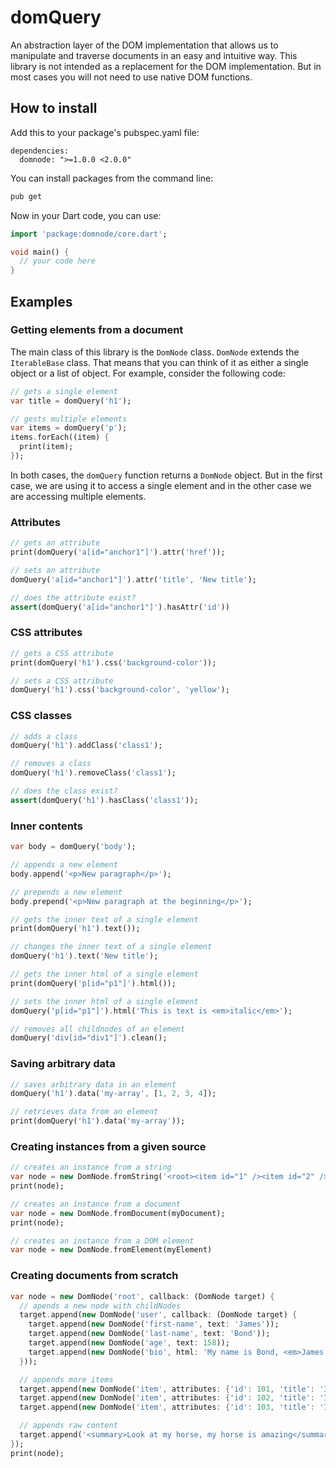 domQuery
========

An abstraction layer of the DOM implementation that allows us to manipulate and traverse documents in an easy and intuitive way. This library is not intended as a replacement for the DOM implementation. But in most cases you will not need to use native DOM functions.

How to install
--------------

Add this to your package's pubspec.yaml file:
```text
dependencies:
  domnode: ">=1.0.0 <2.0.0"
```

You can install packages from the command line:
```bash
pub get
```

Now in your Dart code, you can use:
```dart
import 'package:domnode/core.dart';

void main() {
  // your code here
}
```

Examples
--------

### Getting elements from a document

The main class of this library is the `DomNode` class. `DomNode` extends the `IterableBase` class. That means that you can think of it as either a single object or a list of object. For example, consider the following code:

```dart
// gets a single element
var title = domQuery('h1');

// gests multiple elements
var items = domQuery('p');
items.forEach((item) {
  print(item);
});
```

In both cases, the `domQuery` function returns a `DomNode` object. But in the first case, we are using it to access a single element and in the other case we are accessing multiple elements.

### Attributes

```dart
// gets an attribute
print(domQuery('a[id="anchor1"]').attr('href'));

// sets an attribute
domQuery('a[id="anchor1"]').attr('title', 'New title');

// does the attribute exist?
assert(domQuery('a[id="anchor1"]').hasAttr('id'))
```

### CSS attributes

```dart
// gets a CSS attribute
print(domQuery('h1').css('background-color'));

// sets a CSS attribute
domQuery('h1').css('background-color', 'yellow');
```

### CSS classes

```dart
// adds a class
domQuery('h1').addClass('class1');

// removes a class
domQuery('h1').removeClass('class1');

// does the class exist?
assert(domQuery('h1').hasClass('class1'));
```

### Inner contents

```dart
var body = domQuery('body');

// appends a new element
body.append('<p>New paragraph</p>');

// prepends a new element
body.prepend('<p>New paragraph at the beginning</p>');

// gets the inner text of a single element
print(domQuery('h1').text());

// changes the inner text of a single element
domQuery('h1').text('New title');

// gets the inner html of a single element
print(domQuery('p[id="p1"]').html());

// sets the inner html of a single element
domQuery('p[id="p1"]').html('This is text is <em>italic</em>');

// removes all childnodes of an element
domQuery('div[id="div1"]').clean();
```

### Saving arbitrary data

```dart
// saves arbitrary data in an element
domQuery('h1').data('my-array', [1, 2, 3, 4]);

// retrieves data from an element
print(domQuery('h1').data('my-array'));
```

### Creating instances from a given source
```dart
// creates an instance from a string
var node = new DomNode.fromString('<root><item id="1" /><item id="2" /><item id="3" /></root>');
print(node);

// creates an instance from a document
var node = new DomNode.fromDocument(myDocument);
print(node);

// creates an instance from a DOM element
var node = new DomNode.fromElement(myElement)
```

### Creating documents from scratch
```dart
var node = new DomNode('root', callback: (DomNode target) {
  // apends a new node with childNodes
  target.append(new DomNode('user', callback: (DomNode target) {
    target.append(new DomNode('first-name', text: 'James'));
    target.append(new DomNode('last-name', text: 'Bond'));
    target.append(new DomNode('age', text: 158));
    target.append(new DomNode('bio', html: 'My name is Bond, <em>James Bond</em>'));
  }));

  // appends more items
  target.append(new DomNode('item', attributes: {'id': 101, 'title': 'Item 1'}));
  target.append(new DomNode('item', attributes: {'id': 102, 'title': 'Item 2'}));
  target.append(new DomNode('item', attributes: {'id': 103, 'title': 'Item 3'}));

  // appends raw content
  target.append('<summary>Look at my horse, my horse is amazing</summary>');
});
print(node);
```

